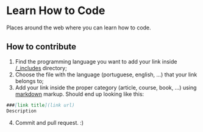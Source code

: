 Learn How to Code
=================

Places around the web where you can learn how to code.


## How to contribute
1. Find the programming language you want to add your link inside [/_includes](https://github.com/recarreira/learnhowtocode.in/tree/master/_includes) directory;
2. Choose the file with the language (portuguese, english, ...) that your link belongs to;
3. Add your link inside the proper category (article, course, book, ...) using [markdown](http://en.wikipedia.org/wiki/Markdown) markup. Should end up looking like this:

  ```markdown
  ###[link title](link url)
  Description
  ```

4. Commit and pull request. :)
